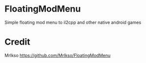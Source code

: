 # FloatingModMenu
Simple floating mod menu to il2cpp and other native android games

# Credit
MrIkso https://github.com/MrIkso/FloatingModMenu
